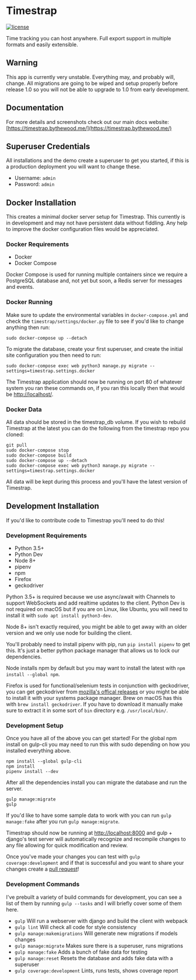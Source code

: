 # Timestrap

[![license](https://img.shields.io/github/license/overshard/timestrap.svg?style=for-the-badge)](https://github.com/overshard/timestrap/blob/master/LICENSE.md)

Time tracking you can host anywhere. Full export support in
multiple formats and easily extensible.


## Warning

This app is currently very unstable. Everything may, and probably will, change.
All migrations are going to be wiped and setup properly before release 1.0 so
you will not be able to upgrade to 1.0 from early development.


## Documentation

For more details and screenshots check out our main docs website:
[https://timestrap.bythewood.me/](https://timestrap.bythewood.me/)


## Superuser Credentials

All installations and the demo create a superuser to get you started, if this
is a production deployment you will want to change these.

- Username: `admin`
- Password: `admin`


## Docker Installation

This creates a minimal docker server setup for Timestrap. This currently is
in development and may not have persistent data without fiddling. Any help to
improve the docker configuration files would be appreciated.

### Docker Requirements

- Docker
- Docker Compose

Docker Compose is used for running multiple containers since we require a
PostgreSQL database and, not yet but soon, a Redis server for messages and
events.

### Docker Running

Make sure to update the environmental variables in `docker-compose.yml` and
check the `timestrap/settings/docker.py` file to see if you'd like to change
anything then run:

    sudo docker-compose up --detach

To migrate the database, create your first superuser, and create the initial
site configuration you then need to run:

    sudo docker-compose exec web python3 manage.py migrate --settings=timestrap.settings.docker

The Timestrap application should now be running on port 80 of whatever system
you ran these commands on, if you ran this locally then that would be
[http://localhost/](http://localhost/).

### Docker Data

All data should be stored in the timestrap_db volume. If you wish to rebuild
Timestrap at the latest you can do the following from the timestrap repo you
cloned:

    git pull
    sudo docker-compose stop
    sudo docker-compose build
    sudo docker-compose up --detach
    sudo docker-compose exec web python3 manage.py migrate --settings=timestrap.settings.docker

All data will be kept during this process and you'll have the latest version
of Timestrap.

## Development Installation

If you'd like to contribute code to Timestrap you'll need to do this!

### Development Requirements

- Python 3.5+
- Python Dev
- Node 8+
- pipenv
- npm
- Firefox
- geckodriver

Python 3.5+ is required because we use async/await with Channels to support
WebSockets and add realtime updates to the client. Python Dev is not required
on macOS but if you are on Linux, like Ubuntu, you will need to install it with
`sudo apt install python3-dev`.

Node 8+ isn't exactly required, you might be able to get away with an older
version and we only use node for building the client.

You'll probably need to install pipenv with pip, run `pip install pipenv` to
get this. It's just a better python package manager that allows us to lock our
dependencies.

Node installs npm by default but you may want to install the latest with
`npm install --global npm`.

Firefox is used for functional/selenium tests in conjunction with geckodriver,
you can get geckodriver from [mozilla's offical releases](https://github.com/mozilla/geckodriver/releases)
or you might be able to install it with your systems package manager. Brew on
macOS has this with `brew install geckodriver`. If you have to download it
manually make sure to extract it in some sort of `bin` directory e.g.
`/usr/local/bin/`.

### Development Setup

Once you have all of the above you can get started! For the global npm install
on gulp-cli you may need to run this with sudo depending on how you installed
everything above.

    npm install --global gulp-cli
    npm install
    pipenv install --dev

After all the dependencies install you can migrate the database and run the
server.

    gulp manage:migrate
    gulp

If you'd like to have some sample data to work with you can run
`gulp manage:fake` after you run `gulp manage:migrate`.

Timestrap should now be running at [http://localhost:8000](http://localhost:8000)
and gulp + django's test server will automatically recognize and recompile
changes to any file allowing for quick modification and review.

Once you've made your changes you can test with `gulp coverage:development` and
if that is successful and you want to share your changes create a
[pull request](https://github.com/overshard/timestrap/pulls)!

### Development Commands

I've prebuilt a variety of build commands for development, you can see a list
of them by running `gulp --tasks` and I will briefly cover some of them here.

- `gulp` Will run a webserver with django and build the client with webpack
- `gulp lint` Will check all code for style consistency
- `gulp manage:makemigrations` Will generate new migrations if models changes
- `gulp manage:migrate` Makes sure there is a superuser, runs migrations
- `gulp manage:fake` Adds a bunch of fake data for testing
- `gulp manage:reset` Resets the database and adds fake data with a superuser
- `gulp coverage:development` Lints, runs tests, shows coverage report
